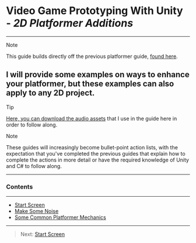 # Video Game Prototyping With Unity - _2D Platformer Additions_
***
>[!NOTE]
>This guide builds directly off the previous platformer guide, [found here](https://github.com/sidneychurch/Unity-VGP-2DPlatformer).

## I will provide some examples on ways to enhance your platformer, but these examples can also apply to any 2D project.



>[!TIP]
> [Here, you can download the audio assets](https://github.com/sidneychurch/Unity-VGP-2DPlatformer-Adv/raw/refs/heads/main/VGP-Plat2-Assets.zip) that I use in the guide here in order to follow along.

>[!NOTE]
>These guides will increasingly become bullet-point action lists, with the expectation that you've completed the previous
>guides that explain how to complete the actions in more detail or have the required knowledge of Unity and C# to follow along.

***
### Contents
***
* [Start Screen](/01_Start/START.md)
* [Make Some Noise](/02_Sound/SOUND.md)
* [Some Common Platformer Mechanics](/03_Mech/MECH.md)



---
>Next: [Start Screen](/01_Start/START.md)
